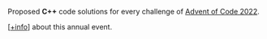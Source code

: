 Proposed **C++** code solutions for every challenge of [Advent of Code 2022](https://adventofcode.com/2022).

[[+info](https://adventofcode.com/2022/about)] about this annual event.
